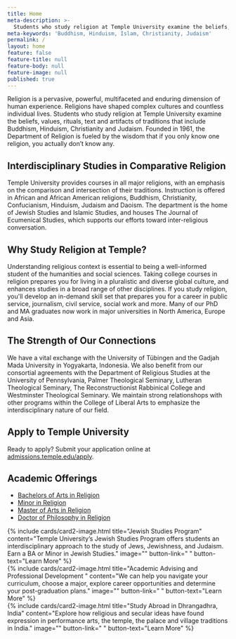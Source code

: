 ```yaml
---
title: Home
meta-description: >-
  Students who study religion at Temple University examine the beliefs, values, rituals, text and artifacts of traditions that include Buddhism, Hinduism, Christianity and Judaism.
meta-keywords: 'Buddhism, Hinduism, Islam, Christianity, Judaism'
permalink: /
layout: home
feature: false
feature-title: null
feature-body: null
feature-image: null
published: true
---
```

Religion is a pervasive, powerful, multifaceted and enduring dimension of human experience. Religions have shaped complex cultures and countless individual lives. Students who study religion at Temple University examine the beliefs, values, rituals, text and artifacts of traditions that include Buddhism, Hinduism, Christianity and Judaism. Founded in 1961, the Department of Religion is fueled by the wisdom that if you only know one religion, you actually don’t know any.

## Interdisciplinary Studies in Comparative Religion

Temple University provides courses in all major religions, with an emphasis on the comparison and intersection of their traditions. Instruction is offered in African and African American religions, Buddhism, Christianity, Confucianism, Hinduism, Judaism and Daoism. The department is the home of Jewish Studies and Islamic Studies, and houses The Journal of Ecumenical Studies, which supports our efforts toward inter-religious conversation.

## Why Study Religion at Temple?

Understanding religious context is essential to being a well-informed student of the humanities and social sciences. Taking college courses in religion prepares you for living in a pluralistic and diverse global culture, and enhances studies in a broad range of other disciplines. If you study religion, you'll develop an in-demand skill set that prepares you for a career in public service, journalism, civil service, social work and more. Many of  our PhD and MA graduates now work in major universities in North America, Europe and Asia.

## The Strength of Our Connections

We have a vital exchange with the University of Tübingen and the Gadjah Mada University in Yogyakarta, Indonesia. We also benefit from our consortial agreements with the Department of Religious Studies at the University of Pennsylvania, Palmer Theological Seminary, Lutheran Theological Seminary, The Reconstructionist Rabbinical College and Westminster Theological Seminary. We maintain strong relationshops with other programs within the College of Liberal Arts to emphasize the interdisciplinary nature of our field.  

## Apply to Temple University

Ready to apply? Submit your application online at [admissions.temple.edu/apply](http://admissions.temple.edu/apply).

## Academic Offerings

- [Bachelors of Arts in Religion](http://bulletin.temple.edu/undergraduate/liberal-arts/religion/ba-religion/)
- [Minor in Religion](http://bulletin.temple.edu/undergraduate/liberal-arts/religion/minor-religion/)
- [Master of Arts in Religion](http://bulletin.temple.edu/graduate/scd/cla/religion-ma/)
- [Doctor of Philosophy in Religion](http://bulletin.temple.edu/graduate/scd/cla/religion-phd/)

<div class="row row-wide">
  <div class="col m12 l4">{% include cards/card2-image.html
    title="Jewish Studies Program"
    content="Temple University’s Jewish Studies Program offers students an interdisciplinary approach to the study of Jews, Jewishness, and Judaism. Earn a BA or Minor in Jewish Studies."
    image=""
    button-link=" "
    button-text="Learn More" %}
  </div>
  <div class="row row-wide">
    <div class="col m12 l4">{% include cards/card2-image.html
      title="Academic Advising and Professional Development "
      content="We can help you navigate your curriculum, choose a major, explore career opportunities and determine your post-graduation plans."
      image=""
      button-link=" "
      button-text="Learn More" %}
    </div>
    <div class="row row-wide">
      <div class="col m12 l4">{% include cards/card2-image.html
        title="Study Abroad in Dhrangadhra, India"
        content="Explore how religious and secular ideas have found expression in performance arts, the temple, the palace and village traditions in India."
        image=""
        button-link=" "
        button-text="Learn More" %}
      </div>
</div>
